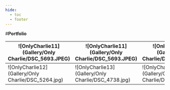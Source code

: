 ```yaml
---
hide:
  - toc
  - footer
---
```


#**Portfolio**

|![OnlyCharlie11](Gallery/Only Charlie/DSC_5693.JPEG)|![OnlyCharlie11](Gallery/Only Charlie/DSC_5693.JPEG)|![OnlyCharlie11](Gallery/Only Charlie/DSC_5693.JPEG)|
|-|-|-|
|![OnlyCharlie12](Gallery/Only Charlie/DSC_5264.jpg)|![OnlyCharlie13](Gallery/Only Charlie/DSC_4738.jpg)|![OnlyCharlie12](Gallery/Only Charlie/DSC_5264.jpg)|